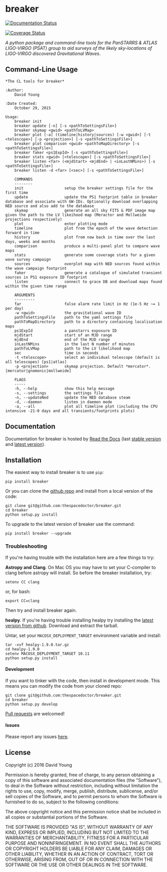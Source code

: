 breaker
=======

[![Documentation Status](https://readthedocs.org/projects/breaker/badge/)](http://breaker.readthedocs.io/en/latest/?badge)

[![Coverage Status](https://cdn.rawgit.com/thespacedoctor/breaker/master/coverage.svg)](https://cdn.rawgit.com/thespacedoctor/breaker/master/htmlcov/index.html)

*A python package and command-line tools for the PanSTARRS & ATLAS
LIGO-VIRGO (PSAT) group to aid surveys of the likely sky-locations of
LIGO-VIRGO discovered Gravitational Waves*.

Command-Line Usage
------------------

    *The CL tools for breaker*

    :Author:
        David Young

    :Date Created:
        October 29, 2015

    Usage:
        breaker init
        breaker update [-n] [-s <pathToSettingsFile>]
        breaker skymap <gwid> <pathToLVMap>
        breaker plot [-a] (timeline|history|sources) [-w <gwid>] [-t <telescope>] [-p <projection>] [-s <pathToSettingsFile>]
        breaker plot comparison <gwid> <pathToMapDirectory> [-s <pathToSettingsFile>]
        breaker faker <ps1ExpId> [-s <pathToSettingsFile>]
        breaker stats <gwid> [<telescope>] [-s <pathToSettingsFile>]
        breaker listen <far> (<mjdStart> <mjdEnd> | <inLastNMins>) [-s <pathToSettingsFile>]
        breaker listen -d <far> [<sec>] [-s <pathToSettingsFile>]

        COMMANDS
        --------
        init                  setup the breaker settings file for the first time
        update                update the PS1 footprint table in breaker database and associate with GW-IDs. Optionally download overlapping NED source and also add to the database
        skymap                generate an all sky FITS & PDF image map given the path to the LV likeihood map (Meractor and Mollweide projections respectively)
        plot                  enter plotting mode
        timeline              plot from the epoch of the wave detection forward in time
        history               plot from now back in time over the last days, weeks and months
        comparison            produce a multi-panel plot to compare wave maps
        stats                 generate some coverage stats for a given wave survey campaign
        sources               overplot map with NED sources found within the wave campaign footprint
        faker                 generate a catalogue of simulated transient sources in PS1 exposure ID footprint
        listen                connect to grace DB and download maps found within the given time range

        ARGUMENTS
        ---------
        far                   false alarm rate limit in Hz (1e-5 Hz ~= 1 per day)
        -w <gwid>             the gravitational wave ID
        pathToSettingsFile    path to the yaml settings file
        pathToMapDirectory    path to a directory containing localisation maps
        ps1ExpId              a panstarrs exposure ID
        mjdStart              start of an MJD range
        mjdEnd                end of the MJD range
        inLastNMins           in the last N number of minutes
        pathToLVMap           path to the LV likelihood map
        sec                   time in seconds
        -t <telescope>        select an individual telescope (default is all telescopes) [ps1|atlas]
        -p <projection>       skymap projection. Default *mercator*. [mercator|gnomonic|mollweide]

        FLAGS
        -----
        -h, --help            show this help message
        -s, --settings        the settings file
        -n, --updateNed       update the NED database steam
        -d, --daemon          listen in daemon mode
        -a, --all             plot all timeline plot (including the CPU intensive -21-0 days and all transients/footprints plots)

Documentation
-------------

Documentation for breaker is hosted by [Read the
Docs](http://breaker.readthedocs.org/en/stable/) (last [stable
version](http://breaker.readthedocs.org/en/stable/) and [latest
version](http://breaker.readthedocs.org/en/latest/)).

Installation
------------

The easiest way to install breaker is to use `pip`:

    pip install breaker

Or you can clone the [github
repo](https://github.com/thespacedoctor/breaker) and install from a
local version of the code:

    git clone git@github.com:thespacedoctor/breaker.git
    cd breaker
    python setup.py install

To upgrade to the latest version of breaker use the command:

    pip install breaker --upgrade

### Troubleshooting

If you're having trouble with the installation here are a few things to
try:

**Astropy and Clang**. On Mac OS you may have to set your C-compiler to
clang before astropy will install. So before the breaker installation,
try:

    setenv CC clang

or, for bash:

    export CC=clang

Then try and install breaker again.

**healpy**. If you're having trouble installing healpy try installing
the [latest version from
github](https://github.com/healpy/healpy/releases). Download and extract
the tarball.

Untar, set your `MACOSX_DEPLOYMENT_TARGET` environment variable and
install:

    tar -xvf healpy-1.9.0.tar.gz
    cd healpy-1.9.0
    setenv MACOSX_DEPLOYMENT_TARGET 10.11
    python setup.py install

#### Development

If you want to tinker with the code, then install in development mode.
This means you can modify the code from your cloned repo:

    git clone git@github.com:thespacedoctor/breaker.git
    cd breaker
    python setup.py develop

[Pull requests](https://github.com/thespacedoctor/breaker/pulls) are
welcomed!

#### Issues

Please report any issues
[here](https://github.com/thespacedoctor/breaker/issues).

License
-------

Copyright (c) 2016 David Young

Permission is hereby granted, free of charge, to any person obtaining a
copy of this software and associated documentation files (the
"Software"), to deal in the Software without restriction, including
without limitation the rights to use, copy, modify, merge, publish,
distribute, sublicense, and/or sell copies of the Software, and to
permit persons to whom the Software is furnished to do so, subject to
the following conditions:

The above copyright notice and this permission notice shall be included
in all copies or substantial portions of the Software.

THE SOFTWARE IS PROVIDED "AS IS", WITHOUT WARRANTY OF ANY KIND, EXPRESS
OR IMPLIED, INCLUDING BUT NOT LIMITED TO THE WARRANTIES OF
MERCHANTABILITY, FITNESS FOR A PARTICULAR PURPOSE AND NONINFRINGEMENT.
IN NO EVENT SHALL THE AUTHORS OR COPYRIGHT HOLDERS BE LIABLE FOR ANY
CLAIM, DAMAGES OR OTHER LIABILITY, WHETHER IN AN ACTION OF CONTRACT,
TORT OR OTHERWISE, ARISING FROM, OUT OF OR IN CONNECTION WITH THE
SOFTWARE OR THE USE OR OTHER DEALINGS IN THE SOFTWARE.
